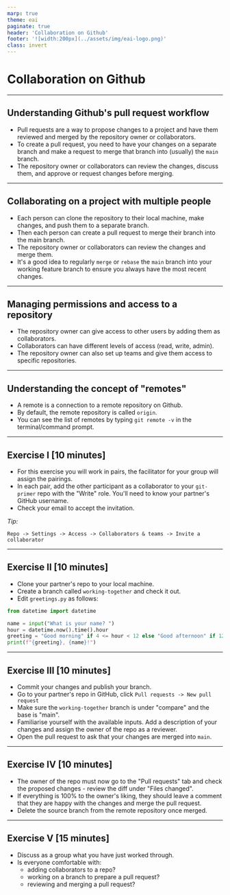 ```yaml
---
marp: true
theme: eai
paginate: true
header: 'Collaboration on Github'
footer: '![width:200px](../assets/img/eai-logo.png)'
class: invert
---
```


# Collaboration on Github

---

## Understanding Github's pull request workflow

- Pull requests are a way to propose changes to a project and have them reviewed and merged by the repository owner or collaborators.
- To create a pull request, you need to have your changes on a separate branch and make a request to merge that branch into (usually) the `main` branch.
- The repository owner or collaborators can review the changes, discuss them, and approve or request changes before merging.

---

## Collaborating on a project with multiple people

- Each person can clone the repository to their local machine, make changes, and push them to a separate branch.
- Then each person can create a pull request to merge their branch into the main branch.
- The repository owner or collaborators can review the changes and merge them.
- It's a good idea to regularly `merge` or `rebase` the `main` branch into your working feature branch to ensure you always have the most recent changes.

---

## Managing permissions and access to a repository

- The repository owner can give access to other users by adding them as collaborators.
- Collaborators can have different levels of access (read, write, admin).
- The repository owner can also set up teams and give them access to specific repositories.

---

## Understanding the concept of "remotes"

- A remote is a connection to a remote repository on Github.
- By default, the remote repository is called `origin`.
- You can see the list of remotes by typing `git remote -v` in the terminal/command prompt.

---

## Exercise I [10 minutes]

- For this exercise you will work in pairs, the facilitator for your group will assign the pairings.
- In each pair, add the other participant as a collaborator to your `git-primer` repo with the "Write" role. You'll need to know your partner's GitHub username.
- Check your email to accept the invitation.

*Tip:*

```ascii
Repo -> Settings -> Access -> Collaborators & teams -> Invite a collaborator
```

---

## Exercise II [10 minutes]

- Clone your partner's repo to your local machine.
- Create a branch called `working-together` and check it out.
- Edit `greetings.py` as follows:

```python
from datetime import datetime

name = input("What is your name? ")
hour = datetime.now().time().hour
greeting = "Good morning" if 4 <= hour < 12 else "Good afternoon" if 12 <= hour < 16 else "Good night"
print(f"{greeting}, {name}!")
```

---

## Exercise III [10 minutes]

- Commit your changes and publish your branch.
- Go to your partner's repo in GitHub, click `Pull requests -> New pull request`
- Make sure the `working-together` branch is under "compare" and the base is "main".
- Familiarise yourself with the available inputs. Add a description of your changes and assign the owner of the repo as a reviewer.
- Open the pull request to ask that your changes are merged into `main`.

---

## Exercise IV [10 minutes]

- The owner of the repo must now go to the "Pull requests" tab and check the proposed changes - review the diff under "Files changed".
- If everything is 100% to the owner's liking, they should leave a comment that they are happy with the changes and merge the pull request.
- Delete the source branch from the remote repository once merged.

---

## Exercise V [15 minutes]

- Discuss as a group what you have just worked through.
- Is everyone comfortable with:
  - adding collaborators to a repo?
  - working on a branch to prepare a pull request?
  - reviewing and merging a pull request?
